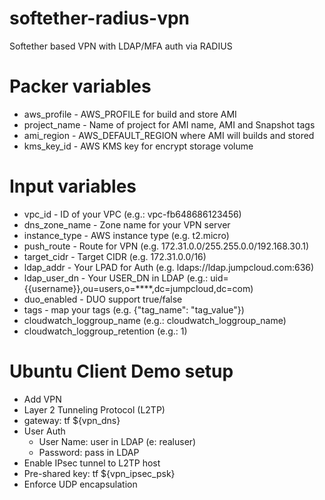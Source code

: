 # softether-radius-vpn
Softether based VPN with LDAP/MFA auth via RADIUS

# Packer variables
- aws_profile - AWS_PROFILE for build and store AMI
- project_name - Name of project for AMI name, AMI and Snapshot tags
- ami_region - AWS_DEFAULT_REGION where AMI will builds and stored
- kms_key_id - AWS KMS key for encrypt storage volume

# Input variables
- vpc_id - ID of your VPC (e.g.: vpc-fb648686123456)
- dns_zone_name - Zone name for your VPN server
- instance_type - AWS instance type (e.g. t2.micro)
- push_route  - Route for VPN (e.g. 172.31.0.0/255.255.0.0/192.168.30.1)
- target_cidr - Target CIDR (e.g. 172.31.0.0/16)
- ldap_addr - Your LPAD for Auth (e.g. ldaps://ldap.jumpcloud.com:636)
- ldap_user_dn - Your USER_DN in LDAP (e.g.: uid={{username}},ou=users,o=****,dc=jumpcloud,dc=com)
- duo_enabled - DUO support true/false
- tags - map your tags (e.g. {"tag_name": "tag_value"})
- cloudwatch_loggroup_name   (e.g.: cloudwatch_loggroup_name)
- cloudwatch_loggroup_retention (e.g.: 1)

# Ubuntu Client Demo setup
- Add VPN  
- Layer 2 Tunneling Protocol (L2TP)  
- gateway: tf ${vpn_dns}
- User Auth
  - User Name: user in LDAP (e: realuser)
  - Password: pass in LDAP
- Enable IPsec tunnel to L2TP host
- Pre-shared key: tf ${vpn_ipsec_psk}
- Enforce UDP encapsulation